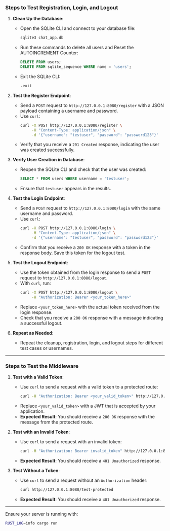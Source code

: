 ### Steps to Test Registration, Login, and Logout

1. **Clean Up the Database**:
   - Open the SQLite CLI and connect to your database file:
     ```bash
     sqlite3 chat_app.db
     ```
   - Run these commands to delete all users and Reset the AUTOINCREMENT Counter:
     ```sql
     DELETE FROM users;
     DELETE FROM sqlite_sequence WHERE name = 'users';
     ```
   - Exit the SQLite CLI:
     ```sql
     .exit
     ```

2. **Test the Register Endpoint**:
   - Send a `POST` request to `http://127.0.0.1:8080/register` with a JSON payload containing a username and password.
   - Use `curl`:
     ```bash
     curl -X POST http://127.0.0.1:8080/register \
          -H "Content-Type: application/json" \
          -d '{"username": "testuser", "password": "password123"}'
     ```
   - Verify that you receive a `201 Created` response, indicating the user was created successfully.

3. **Verify User Creation in Database**:
   - Reopen the SQLite CLI and check that the user was created:
     ```sql
     SELECT * FROM users WHERE username = 'testuser';
     ```
   - Ensure that `testuser` appears in the results.

4. **Test the Login Endpoint**:
   - Send a `POST` request to `http://127.0.0.1:8080/login` with the same username and password.
   - Use `curl`:
     ```bash
     curl -X POST http://127.0.0.1:8080/login \
          -H "Content-Type: application/json" \
          -d '{"username": "testuser", "password": "password123"}'
     ```
   - Confirm that you receive a `200 OK` response with a token in the response body. Save this token for the logout test.

5. **Test the Logout Endpoint**:
   - Use the token obtained from the login response to send a `POST` request to `http://127.0.0.1:8080/logout`.
   - With `curl`, run:
     ```bash
     curl -X POST http://127.0.0.1:8080/logout \
          -H "Authorization: Bearer <your_token_here>"
     ```
   - Replace `<your_token_here>` with the actual token received from the login response.
   - Check that you receive a `200 OK` response with a message indicating a successful logout.

6. **Repeat as Needed**:
   - Repeat the cleanup, registration, login, and logout steps for different test cases or usernames.

---

### Steps to Test the Middleware

1. **Test with a Valid Token**:
   - Use `curl` to send a request with a valid token to a protected route:
     ```bash
     curl -H "Authorization: Bearer <your_valid_token>" http://127.0.0.1:8080/test-protected
     ```
   - Replace `<your_valid_token>` with a JWT that is accepted by your application.
   - **Expected Result**: You should receive a `200 OK` response with the message from the protected route.

2. **Test with an Invalid Token**:
   - Use `curl` to send a request with an invalid token:
     ```bash
     curl -H "Authorization: Bearer invalid_token" http://127.0.0.1:8080/test-protected
     ```
   - **Expected Result**: You should receive a `401 Unauthorized` response.

3. **Test Without a Token**:
   - Use `curl` to send a request without an `Authorization` header:
     ```bash
     curl http://127.0.0.1:8080/test-protected
     ```
   - **Expected Result**: You should receive a `401 Unauthorized` response.

---

Ensure your server is running with:
```bash
RUST_LOG=info cargo run
```

